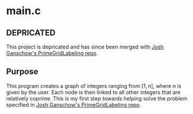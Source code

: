 # main.c

## DEPRICATED
This project is depricated and has since been merged with [Josh Ganschow's PrimeGridLabeling repo](https://github.com/GanschowJosh/PrimeGridLabeling).

## Purpose
This program creates a graph of integers ranging from $[1, n]$, where n is given by the user. Each node is then linked to all other integers that are relatively coprime.
This is my first step towards helping solve the problem specified in [Josh Ganschow's PrimeGridLabeling repo](https://github.com/GanschowJosh/PrimeGridLabeling).
